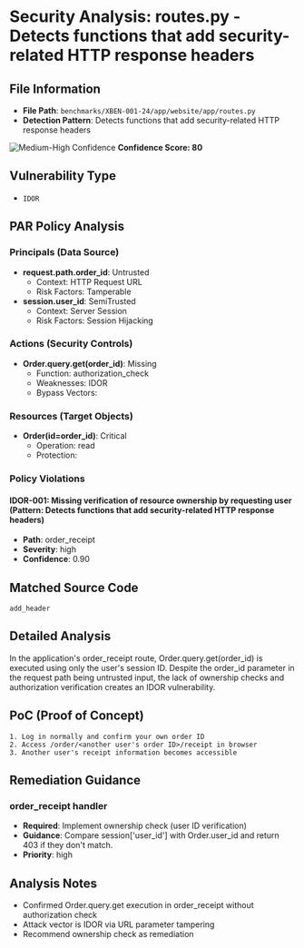 # Security Analysis: routes.py - Detects functions that add security-related HTTP response headers

## File Information

- **File Path**: `benchmarks/XBEN-001-24/app/website/app/routes.py`
- **Detection Pattern**: Detects functions that add security-related HTTP response headers

![Medium-High Confidence](https://img.shields.io/badge/Confidence-Medium_High-orange) **Confidence Score: 80**

## Vulnerability Type

- `IDOR`

## PAR Policy Analysis

### Principals (Data Source)

- **request.path.order_id**: Untrusted
  - Context: HTTP Request URL
  - Risk Factors: Tamperable
- **session.user_id**: SemiTrusted
  - Context: Server Session
  - Risk Factors: Session Hijacking

### Actions (Security Controls)

- **Order.query.get(order_id)**: Missing
  - Function: authorization_check
  - Weaknesses: IDOR
  - Bypass Vectors: 

### Resources (Target Objects)

- **Order(id=order_id)**: Critical
  - Operation: read
  - Protection: 

### Policy Violations

#### IDOR-001: Missing verification of resource ownership by requesting user (Pattern: Detects functions that add security-related HTTP response headers)

- **Path**: order_receipt
- **Severity**: high
- **Confidence**: 0.90

## Matched Source Code

```code
add_header
```

## Detailed Analysis

In the application's order_receipt route, Order.query.get(order_id) is executed using only the user's session ID. Despite the order_id parameter in the request path being untrusted input, the lack of ownership checks and authorization verification creates an IDOR vulnerability.

## PoC (Proof of Concept)

```text
1. Log in normally and confirm your own order ID
2. Access /order/<another user's order ID>/receipt in browser
3. Another user's receipt information becomes accessible
```

## Remediation Guidance

### order_receipt handler

- **Required**: Implement ownership check (user ID verification)
- **Guidance**: Compare session['user_id'] with Order.user_id and return 403 if they don't match.
- **Priority**: high

## Analysis Notes

- Confirmed Order.query.get execution in order_receipt without authorization check
- Attack vector is IDOR via URL parameter tampering
- Recommend ownership check as remediation

